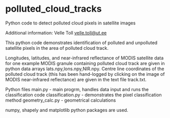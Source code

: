 # polluted_cloud_tracks
Python code to detect polluted cloud pixels in satellite images

Additional information:
Velle Toll
velle.toll@ut.ee

This python code demonstrates identification of polluted and unpolluted satellite pixels
in the area of polluted cloud track.

Longitudes, latitudes, and near-infrared reflectance of MODIS satellite data for one example MODIS granule containing polluted cloud
track are given in python data arrays lats.npy,lons.npy,NIR.npy.
Centre line coordinates of the polluted cloud track (this has been hand-logged by clicking on the image of MODIS near-infrared reflectance) are given in the text file track.txt. 

Python files
main.py - main progrm, handles data input and runs the classification code
classification.py - demonstrates the pixel classification method
geometry_calc.py - geometrical calculations 

numpy, shapely and matplotlib python packages are used.
